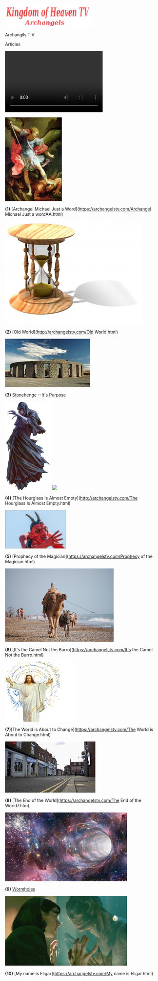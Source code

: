 
![](images/logo_main.png)


Archangils  T V

Articles

<video src="http://kidsbooksandfun.com/Videos/racoon.mp4" width="320" height="200" controls preload></video>

![](images/10.jpg)

**(1)** [Archangel Michael Just a Word](https://archangelstv.com/Archangel Michael Just a wordAA.html)

![](images/hourglass2.jpg)

**(2)** [Old World](http://archangelstv.com/Old World.html)

![](images/stonrhenge.jpg)

**(3)** [Stonehenge --It's Purpose](http://archangelstv.com/Stonehenge.html)

![](images/Belicamp4.jpg)    ![](images/Belicamp4.png)

**(4)** [The Hourglass Is Almost Empty](http://archangelstv.com/The Hourglass Is Almost Empty.html)

![](images/belicamp.jpg)

**(5)** [Prophecy of the Magician](https://archangelstv.com/Prophecy of the Magician.html)

![](images/camel1.jpg)

**(6)** [It's the Camel Not the Burro](https://archangelstv.com/It's the Camel Not the Burro.html)

![](images/user3_bg.png)

**(7)**[The World is About to Change](https://archangelstv.com/The World is About to Change.html)

![](images/end6.jpg)

**(8)** [The End of the World](https://archangelstv.com/The End of the World7.htm)

![](images/What-is-a-Wormhole.jpg)
  
**(9)** [Wormholes](https://archangelstv.com/Wormholes.html)

![](images/8.jpg)

**(10)** [My name is Eligar](https://archangelstv.com/My name is Eligar.html)



